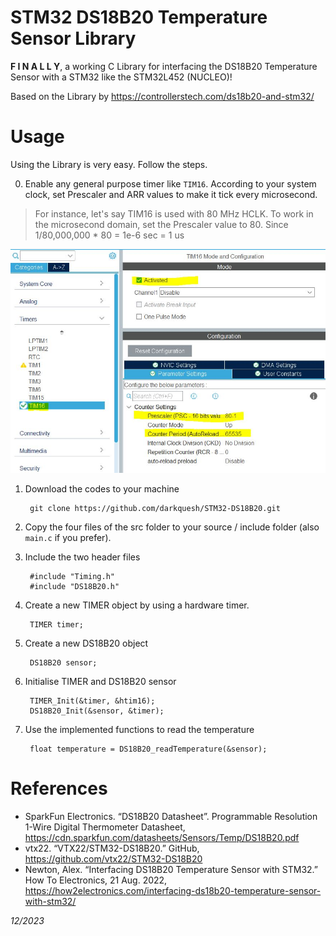 # STM32 DS18B20 Temperature Sensor Library
**F I N A L L Y**, a working C Library for interfacing the DS18B20 Temperature Sensor with a STM32 like the STM32L452 (NUCLEO)!

Based on the Library by https://controllerstech.com/ds18b20-and-stm32/

# Usage
Using the Library is very easy. Follow the steps.

0. Enable any general purpose timer like `TIM16`. According to your system clock, set Prescaler and ARR values to make it tick every microsecond.  
> For instance, let's say TIM16 is used with 80 MHz HCLK. To work in the microsecond domain, set the Prescaler value to 80. Since 1/80,000,000 * 80 = 1e-6 sec = 1 us

  ![TIM16 settings in STM32CubeIDE](/assets/tim16_values.JPG)

1. Download the codes to your machine

        git clone https://github.com/darkquesh/STM32-DS18B20.git
   
3. Copy the four files of the src folder to your source / include folder (also `main.c` if you prefer).  
4. Include the two header files 
        
        #include "Timing.h"
        #include "DS18B20.h"  
5. Create a new TIMER object by using a hardware timer. 
        
        TIMER timer;  
6. Create a new DS18B20 object
        
        DS18B20 sensor;

7. Initialise TIMER and DS18B20 sensor  
   
        TIMER_Init(&timer, &htim16);
        DS18B20_Init(&sensor, &timer);
           
8. Use the implemented functions to read the temperature
        
        float temperature = DS18B20_readTemperature(&sensor);


# References
* SparkFun Electronics. “DS18B20 Datasheet”. Programmable Resolution 1-Wire Digital Thermometer Datasheet, https://cdn.sparkfun.com/datasheets/Sensors/Temp/DS18B20.pdf
* vtx22. “VTX22/STM32-DS18B20.” GitHub, https://github.com/vtx22/STM32-DS18B20
* Newton, Alex. “Interfacing DS18B20 Temperature Sensor with STM32.” How To Electronics, 21 Aug. 2022, https://how2electronics.com/interfacing-ds18b20-temperature-sensor-with-stm32/

  
*12/2023*
